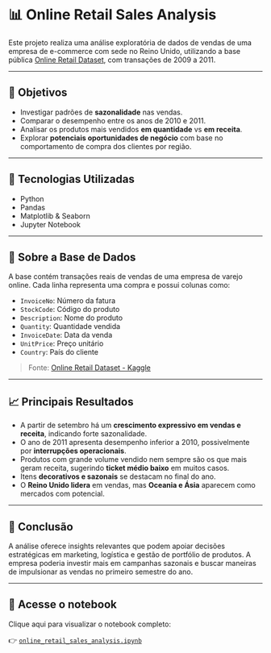 # 📊 Online Retail Sales Analysis

Este projeto realiza uma análise exploratória de dados de vendas de uma empresa de e-commerce com sede no Reino Unido, utilizando a base pública [Online Retail Dataset](https://www.kaggle.com/datasets/lakshmi25npathi/online-retail-dataset), com transações de 2009 a 2011.

---

## 🎯 Objetivos

- Investigar padrões de **sazonalidade** nas vendas.
- Comparar o desempenho entre os anos de 2010 e 2011.
- Analisar os produtos mais vendidos **em quantidade** vs **em receita**.
- Explorar **potenciais oportunidades de negócio** com base no comportamento de compra dos clientes por região.

---

## 🧰 Tecnologias Utilizadas

- Python
- Pandas
- Matplotlib & Seaborn
- Jupyter Notebook

---

## 📁 Sobre a Base de Dados

A base contém transações reais de vendas de uma empresa de varejo online. Cada linha representa uma compra e possui colunas como:

- `InvoiceNo`: Número da fatura
- `StockCode`: Código do produto
- `Description`: Nome do produto
- `Quantity`: Quantidade vendida
- `InvoiceDate`: Data da venda
- `UnitPrice`: Preço unitário
- `Country`: País do cliente

> Fonte: [Online Retail Dataset - Kaggle](https://www.kaggle.com/datasets/lakshmi25npathi/online-retail-dataset)

---

## 📈 Principais Resultados

- A partir de setembro há um **crescimento expressivo em vendas e receita**, indicando forte sazonalidade.
- O ano de 2011 apresenta desempenho inferior a 2010, possivelmente por **interrupções operacionais**.
- Produtos com grande volume vendido nem sempre são os que mais geram receita, sugerindo **ticket médio baixo** em muitos casos.
- Itens **decorativos e sazonais** se destacam no final do ano.
- O **Reino Unido lidera** em vendas, mas **Oceania e Ásia** aparecem como mercados com potencial.

---

## 📌 Conclusão

A análise oferece insights relevantes que podem apoiar decisões estratégicas em marketing, logística e gestão de portfólio de produtos. A empresa poderia investir mais em campanhas sazonais e buscar maneiras de impulsionar as vendas no primeiro semestre do ano.

---

## 🔗 Acesse o notebook

Clique aqui para visualizar o notebook completo:

👉 [`online_retail_sales_analysis.ipynb`]([./online_retail_sales_analysis.ipynb](https://github.com/Pablo-S-Pereira/online_retail_sales_analysis/blob/main/online_retail_sales_analysis%20.ipynb))
